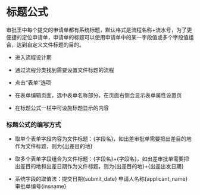 # 标题公式
审批王中每个提交的申请单都有系统标题，默认格式是流程名称+流水号，为了更便捷的定位申请单，申请单的标题可以使用申请单中的某一字段值或多个字段值组合，达到自定义文件标题的目的。

- 进入流程设计期

- 通过流程分类找到需要设置文件标题的流程

- 点击“表单”选项

- 在表单编辑页面，选中表单名称部分，在页面右侧会显示表单属性设置页

- 在标题公式一栏中可设施标题显示的内容

### 标题公式的编写方式

- 取单个表单字段内容为文件标题：{字段名}，如出差审批单需要把出差目的地作为文件标题，则为{出差目的地}

- 取多个表单字段组合为文件标题：{字段名}+{字段名}，如出差审批单需要把出差目的地和出差日期作为文件标题，则为{出差目的地}+{出差出发日期}

- 系统字段的取值法：提交日期{submit_date}  申请人名称{applicant_name}  审批单编号{insname}

